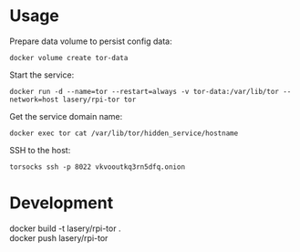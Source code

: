 # Usage
Prepare data volume to persist config data:
```
docker volume create tor-data
```

Start the service:
```
docker run -d --name=tor --restart=always -v tor-data:/var/lib/tor --network=host lasery/rpi-tor tor
```

Get the service domain name:
```
docker exec tor cat /var/lib/tor/hidden_service/hostname
```

SSH to the host:
```
torsocks ssh -p 8022 vkvooutkq3rn5dfq.onion
```

# Development
docker build -t lasery/rpi-tor .  
docker push lasery/rpi-tor  
